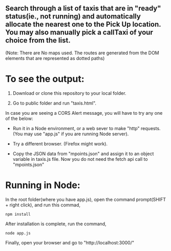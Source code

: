 ## Search through a list of taxis that are in "ready" status(ie., not running) and automatically allocate the nearest one to the Pick Up location. You may also manually pick a callTaxi of your choice from the list.
(Note: There are No maps used. The routes are generated from the DOM elements that are represented as dotted paths)

# To see the output:

1) Download or clone this repository to your local folder.

2) Go to public folder and run "taxis.html".

In case you are seeing a CORS Alert message, you will have to try any one of the below:

- Run it in a Node environment, or a web sever to make "http" requests. (You may use "app.js" if you are running Node server).

- Try a different browser. (Firefox might work).

- Copy the JSON data from "mpoints.json" and assign it to an object variable in taxis.js file. Now you do not need the fetch api call to "mpoints.json"


# Running in Node:

In the root folder(where you have app.js), open the command prompt(SHIFT + right click), and run this commad,

```
npm install
```

After installation is complete, run the command,

```
node app.js
```

Finally, open your browser and go to "http://localhost:3000/"


